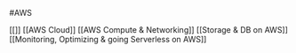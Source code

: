 #AWS

[[]]
[[AWS Cloud]]
[[AWS Compute & Networking]]
[[Storage & DB on AWS]]
[[Monitoring, Optimizing & going Serverless on AWS]]

